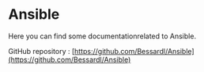 # Ansible

Here you can find some documentationrelated to Ansible.

GitHub repository : [https://github.com/Bessardl/Ansible](https://github.com/Bessardl/Ansible)

